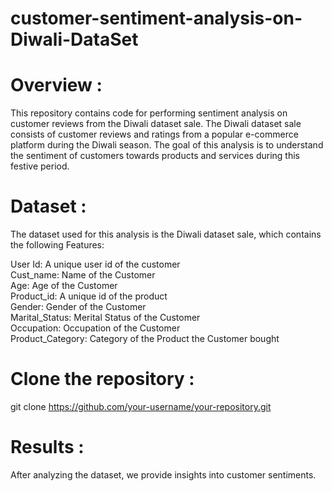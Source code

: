 # customer-sentiment-analysis-on-Diwali-DataSet
# Overview :
This repository contains code for performing sentiment analysis on customer reviews from the Diwali dataset sale. The Diwali dataset sale consists of customer reviews and ratings from a popular e-commerce platform during the Diwali season. The goal of this analysis is to understand the sentiment of customers towards products and services during this festive period.


# Dataset :
The dataset used for this analysis is the Diwali dataset sale, which contains the following Features:

User Id: A unique user id of the customer\
Cust_name: Name of the Customer\
Age: Age of the Customer\
Product_id: A unique id of the product\
Gender: Gender of the Customer\
Marital_Status: Merital Status of the Customer\
Occupation: Occupation of the Customer\
Product_Category: Category of the Product the Customer bought


# Clone the repository :
git clone https://github.com/your-username/your-repository.git

# Results :
After analyzing the dataset, we provide insights into customer sentiments.
